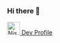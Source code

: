 ### Hi there 👋

<a href="https://dev.to/nishthapaul">
  <img src="https://d2fltix0v2e0sb.cloudfront.net/dev-badge.svg" alt="Nishtha Paul's DEV Profile" height="30" width="30"> Dev Profile
</a> 

<!--
**nishthapaul/nishthapaul** is a ✨ _special_ ✨ repository because its `README.md` (this file) appears on your GitHub profile.

Here are some ideas to get you started:

- 🔭 I’m currently working on ...
- 🌱 I’m currently learning ...
- 👯 I’m looking to collaborate on ...
- 🤔 I’m looking for help with ...
- 💬 Ask me about ...
- 📫 How to reach me: ...
- 😄 Pronouns: ...
- ⚡ Fun fact: ...
-->
